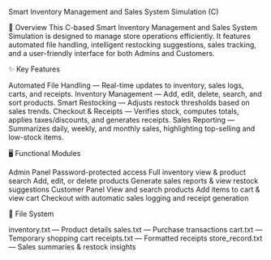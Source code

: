 Smart Inventory Management and Sales System Simulation (C)

📌 Overview
This C-based Smart Inventory Management and Sales System Simulation is designed to manage store operations efficiently. It features automated file handling, intelligent restocking suggestions, sales tracking, and a user-friendly interface for both Admins and Customers.

✨ Key Features

Automated File Handling — Real-time updates to inventory, sales logs, carts, and receipts.
Inventory Management — Add, edit, delete, search, and sort products.
Smart Restocking — Adjusts restock thresholds based on sales trends.
Checkout & Receipts — Verifies stock, computes totals, applies taxes/discounts, and generates receipts.
Sales Reporting — Summarizes daily, weekly, and monthly sales, highlighting top-selling and low-stock items.

🖥 Functional Modules

Admin Panel
Password-protected access
Full inventory view & product search
Add, edit, or delete products
Generate sales reports & view restock suggestions
Customer Panel
View and search products
Add items to cart & view cart
Checkout with automatic sales logging and receipt generation

📂 File System

inventory.txt — Product details
sales.txt — Purchase transactions
cart.txt — Temporary shopping cart
receipts.txt — Formatted receipts
store_record.txt — Sales summaries & restock insights

